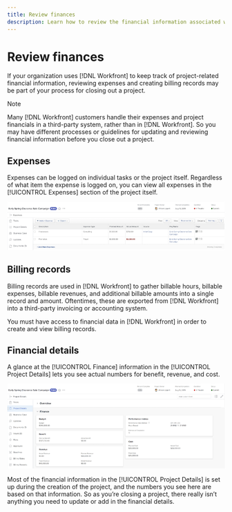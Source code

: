 ```yaml
---
title: Review finances
description: Learn how to review the financial information associated with a project in [!DNL Adobe Workfront].
---
```

# Review finances

If your organization uses [!DNL Workfront] to keep track of project-related financial information, reviewing expenses and creating billing records may be part of your process for closing out a project.

>[!NOTE]
>
>Many [!DNL Workfront] customers handle their expenses and project financials in a third-party system, rather than in [!DNL Workfront]. So you may have different processes or guidelines for updating and reviewing financial information before you close out a project.


## Expenses

Expenses can be logged on individual tasks or the project itself. Regardless of what item the expense is logged on, you can view all expenses in the [!UICONTROL Expenses] section of the project itself.

![[!UICONTROL Expenses] section of a project](assets/planner-fund-expenses.png)

## Billing records

Billing records are used in [!DNL Workfront] to gather billable hours, billable expenses, billable revenues, and additional billable amounts into a single record and amount. Oftentimes, these are exported from [!DNL Workfront] into a third-party invoicing or accounting system.

You must have access to financial data in [!DNL Workfront] in order to create and view billing records.

## Financial details

A glance at the [!UICONTROL Finance] information in the [!UICONTROL Project Details] lets you see actual numbers for benefit, revenue, and cost.

![Finances section of [!UICONTROL Project Details] window on a project](assets/planner-fund-project-financial-details.png)

Most of the financial information in the [!UICONTROL Project Details] is set up during the creation of the project, and the numbers you see here are based on that information. So as you’re closing a project, there really isn’t anything you need to update or add in the financial details.

<!---
learn more urls
Create billing records
Manage project expenses
Project finances
--->
